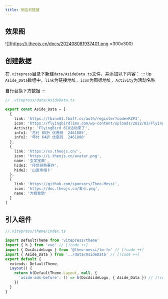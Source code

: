 ```yaml
---
title: 侧边栏链接
---
```


## 效果图

![](https://i.theojs.cn/docs/202408081937401.png =300x300)

## 创建数据

在`.vitepress`目录下新建`data/AsideData.ts`文件，并添加以下内容：
::: tip
`Aside_Data`数组中，`link`为链接地址，`icon`为图标地址，`Activity`为活动名称

自行替换下方数据
:::

```ts
// .vitepress/data/AsideData.ts

export const Aside_Data = [
  {
    link: 'https://fbinv01.fbaff.cc/auth/register?code=RZP3',
    icon: 'https://flyingbirdlimo.com/wp-content/uploads/2022/03/Flying-Bird-Logo-cropped.png',
    Activity: 'FlyingBird 618活动来了',
    info1: '月付 85折 优惠码  2461885',
    info2: '年付 64折 优惠码  2461880'
  },
  {
    link: 'https://xx.theojs.cn/',
    icon: 'https://i.theojs.cn/avatar.png',
    name: '玄学宝典',
    hide1: '传世经典著作',
    hide2: '山医命相卜'
  },
  {
    link: 'https://github.com/sponsors/Theo-Messi',
    icon: 'https://doc.theojs.cn/爱心.png',
    name: '为我赞助'
  }
]
```

## 引入组件

```ts
//.vitepress/theme/index.ts

import DefaultTheme from 'vitepress/theme'
import { h } from 'vue' // [!code ++]
import { DocAsideLogo } from '@theo-messi/tm-fe' // [!code ++]
import { Aside_Data } from '../data/AsideData' // [!code ++]
export default {
  extends: DefaultTheme,
  Layout() {
    return h(DefaultTheme.Layout, null, {
      'aside-ads-before': () => h(DocAsideLogo, { Aside_Data }) // [!code ++]
    })
  }
}
```
